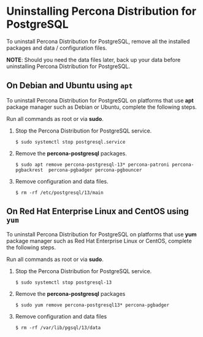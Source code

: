 # Uninstalling Percona Distribution for PostgreSQL

To uninstall Percona Distribution for PostgreSQL, remove all the installed packages and data / configuration files.

**NOTE**: Should you need the data files later, back up your data before uninstalling Percona Distribution for PostgreSQL.

## On Debian and Ubuntu using `apt`

To uninstall Percona Distribution for PostgreSQL on platforms that use **apt** package manager such as Debian
or Ubuntu, complete the following steps.

Run all commands as root or via **sudo**.


1. Stop the Percona Distribution for PostgreSQL service.

    ```
    $ sudo systemctl stop postgresql.service
    ```


2. Remove the **percona-postgresql** packages.

    ```
    $ sudo apt remove percona-postgresql-13* percona-patroni percona-pgbackrest  percona-pgbadger percona-pgbouncer
    ```


3. Remove configuration and data files.

    ```
    $ rm -rf /etc/postgresql/13/main
    ```

## On Red Hat Enterprise Linux and CentOS using `yum`

To uninstall Percona Distribution for PostgreSQL on platforms that use **yum** package manager such as
Red Hat Enterprise Linux or CentOS, complete the following steps.

Run all commands as root or via **sudo**.


1. Stop the Percona Distribution for PostgreSQL service.
   
    ```
    $ sudo systemctl stop postgresql-13
    ```


2. Remove the **percona-postgresql** packages

    ```
    $ sudo yum remove percona-postgresql13* percona-pgbadger
    ```


3. Remove configuration and data files

    ```
    $ rm -rf /var/lib/pgsql/13/data
    ```
